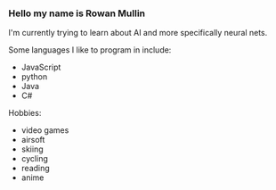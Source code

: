 ### Hello my name is Rowan Mullin 

I'm currently trying to learn about AI and more specifically neural nets.

Some languages I like to program in include:
- JavaScript
- python
- Java
- C#

Hobbies:
- video games
- airsoft
- skiing
- cycling
- reading
- anime  
